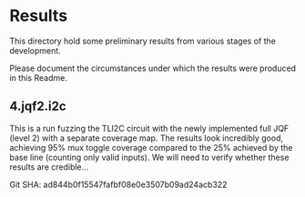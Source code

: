 # Results

This directory hold some preliminary results from various stages
of the development.

Please document the circumstances under which the results were
produced in this Readme.

## 4.jqf2.i2c

This is a run fuzzing the TLI2C circuit with the newly implemented
full JQF (level 2) with a separate coverage map.
The results look incredibly good, achieving 95% mux toggle coverage
compared to the 25% achieved by the base line (counting only valid inputs).
We will need to verify whether these results are credible...

Git SHA: ad844b0f15547fafbf08e0e3507b09ad24acb322
